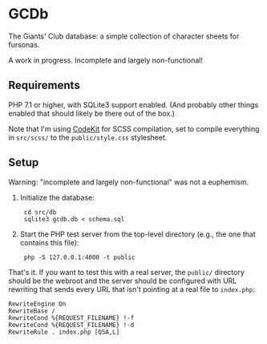 # GCDb

The Giants' Club database: a simple collection of character sheets for fursonas.

A work in progress. Incomplete and largely non-functional!

## Requirements

PHP 7.1 or higher, with SQLite3 support enabled. (And probably other things enabled that should likely be there out of the box.)

Note that I'm using [CodeKit](https://codekitapp.com) for SCSS compilation, set to compile everything in `src/scss/` to the `public/style.css` stylesheet.

## Setup

Warning: "incomplete and largely non-functional" was not a euphemism.

1. Initialize the database:

        cd src/db
        sqlite3 gcdb.db < schema.sql

2. Start the PHP test server from the top-level directory (e.g., the one that contains this file):

        php -S 127.0.0.1:4000 -t public

That's it. If you want to test this with a real server, the `public/` directory should be the webroot and the server should be configured with URL rewriting that sends every URL that isn't pointing at a real file to `index.php`:

```
RewriteEngine On
RewriteBase /
RewriteCond %{REQUEST_FILENAME} !-f
RewriteCond %{REQUEST_FILENAME} !-d
RewriteRule . index.php [QSA,L]
```
